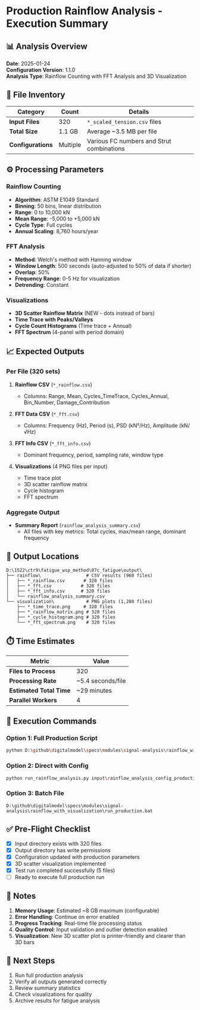 # Production Rainflow Analysis - Execution Summary

## 📊 Analysis Overview

**Date**: 2025-01-24  
**Configuration Version**: 1.1.0  
**Analysis Type**: Rainflow Counting with FFT Analysis and 3D Visualization

## 📁 File Inventory

| Category | Count | Details |
|----------|-------|---------|
| **Input Files** | 320 | `*_scaled_tension.csv` files |
| **Total Size** | 1.1 GB | Average ~3.5 MB per file |
| **Configurations** | Multiple | Various FC numbers and Strut combinations |

## ⚙️ Processing Parameters

### Rainflow Counting
- **Algorithm**: ASTM E1049 Standard
- **Binning**: 50 bins, linear distribution
- **Range**: 0 to 10,000 kN
- **Mean Range**: -5,000 to +5,000 kN
- **Cycle Type**: Full cycles
- **Annual Scaling**: 8,760 hours/year

### FFT Analysis
- **Method**: Welch's method with Hanning window
- **Window Length**: 500 seconds (auto-adjusted to 50% of data if shorter)
- **Overlap**: 50%
- **Frequency Range**: 0-5 Hz for visualization
- **Detrending**: Constant

### Visualizations
- **3D Scatter Rainflow Matrix** (NEW - dots instead of bars)
- **Time Trace with Peaks/Valleys**
- **Cycle Count Histograms** (Time trace + Annual)
- **FFT Spectrum** (4-panel with period domain)

## 📈 Expected Outputs

### Per File (320 sets)
1. **Rainflow CSV** (`*_rainflow.csv`)
   - Columns: Range, Mean, Cycles_TimeTrace, Cycles_Annual, Bin_Number, Damage_Contribution
   
2. **FFT Data CSV** (`*_fft.csv`)
   - Columns: Frequency (Hz), Period (s), PSD (kN²/Hz), Amplitude (kN/√Hz)
   
3. **FFT Info CSV** (`*_fft_info.csv`)
   - Dominant frequency, period, sampling rate, window type
   
4. **Visualizations** (4 PNG files per input)
   - Time trace plot
   - 3D scatter rainflow matrix
   - Cycle histogram
   - FFT spectrum

### Aggregate Output
- **Summary Report** (`rainflow_analysis_summary.csv`)
  - All files with key metrics: Total cycles, max/mean range, dominant frequency

## 💾 Output Locations

```
D:\1522\ctr9\fatigue_wsp_method\07c_fatigue\output\
├── rainflow\                 # CSV results (960 files)
│   ├── *_rainflow.csv       # 320 files
│   ├── *_fft.csv           # 320 files
│   ├── *_fft_info.csv      # 320 files
│   └── rainflow_analysis_summary.csv
└── visualization\            # PNG plots (1,280 files)
    ├── *_time_trace.png     # 320 files
    ├── *_rainflow_matrix.png # 320 files
    ├── *_cycle_histogram.png # 320 files
    └── *_fft_spectrum.png    # 320 files
```

## ⏱️ Time Estimates

| Metric | Value |
|--------|-------|
| **Files to Process** | 320 |
| **Processing Rate** | ~5.4 seconds/file |
| **Estimated Total Time** | ~29 minutes |
| **Parallel Workers** | 4 |

## 🚀 Execution Commands

### Option 1: Full Production Script
```bash
python D:\github\digitalmodel\specs\modules\signal-analysis\rainflow_with_visualization\run_full_production.py
```

### Option 2: Direct with Config
```bash
python run_rainflow_analysis.py input\rainflow_analysis_config_production.yml
```

### Option 3: Batch File
```batch
D:\github\digitalmodel\specs\modules\signal-analysis\rainflow_with_visualization\run_production.bat
```

## ✅ Pre-Flight Checklist

- [x] Input directory exists with 320 files
- [x] Output directory has write permissions
- [x] Configuration updated with production parameters
- [x] 3D scatter visualization implemented
- [x] Test run completed successfully (5 files)
- [ ] Ready to execute full production run

## 📝 Notes

1. **Memory Usage**: Estimated ~8 GB maximum (configurable)
2. **Error Handling**: Continue on error enabled
3. **Progress Tracking**: Real-time file processing status
4. **Quality Control**: Input validation and outlier detection enabled
5. **Visualization**: New 3D scatter plot is printer-friendly and clearer than 3D bars

## 🎯 Next Steps

1. Run full production analysis
2. Verify all outputs generated correctly
3. Review summary statistics
4. Check visualizations for quality
5. Archive results for fatigue analysis